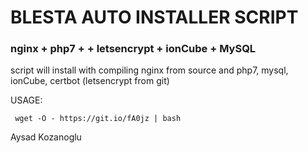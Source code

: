 # BLESTA AUTO INSTALLER SCRIPT
### nginx + php7 + + letsencrypt + ionCube + MySQL

script will install with compiling nginx from source and php7, mysql, ionCube, certbot (letsencrypt from git)

USAGE:
```
 wget -O - https://git.io/fA0jz | bash
```


Aysad Kozanoglu
